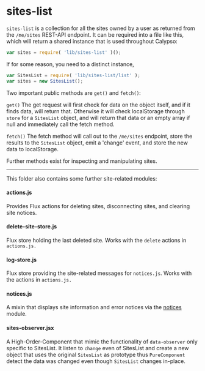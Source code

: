 sites-list
==========

`sites-list` is a collection for all the sites owned by a user as returned from the `/me/sites` REST-API endpoint. It can be required into a file like this, which will return a shared instance that is used throughout Calypso:

```js
var sites = require( 'lib/sites-list' )();
```

If for some reason, you need to a distinct instance,

```js
var SitesList = require( 'lib/sites-list/list' );
var sites = new SitesList();
```

Two important public methods are `get()` and `fetch()`:

`get()`
The get request will first check for data on the object itself, and if it finds data, will return that. Otherwise it will check localStorage through `store` for a `SitesList` object, and will return that data or an empty array if null and immediately call the fetch method.

`fetch()`
The fetch method will call out to the `/me/sites` endpoint, store the results to the `SitesList` object, emit a 'change' event, and store the new data to localStorage.

Further methods exist for inspecting and manipulating sites.

---

This folder also contains some further site-related modules:

#### actions.js

Provides Flux actions for deleting sites, disconnecting sites, and clearing site notices.

#### delete-site-store.js

Flux store holding the last deleted site. Works with the `delete` actions in `actions.js.`

#### log-store.js

Flux store providing the site-related messages for `notices.js`. Works with the actions in `actions.js.`

#### notices.js

A mixin that displays site information and error notices via the [notices](/client/notices) module.

#### sites-observer.jsx

A High-Order-Component that mimic the functionality of `data-observer` only specific to SitesList. It listen to `change` even of SitesList and create a new object that uses the original `SitesList` as prototype thus `PureComponent` detect the data was changed even though `SitesList` changes in-place.
